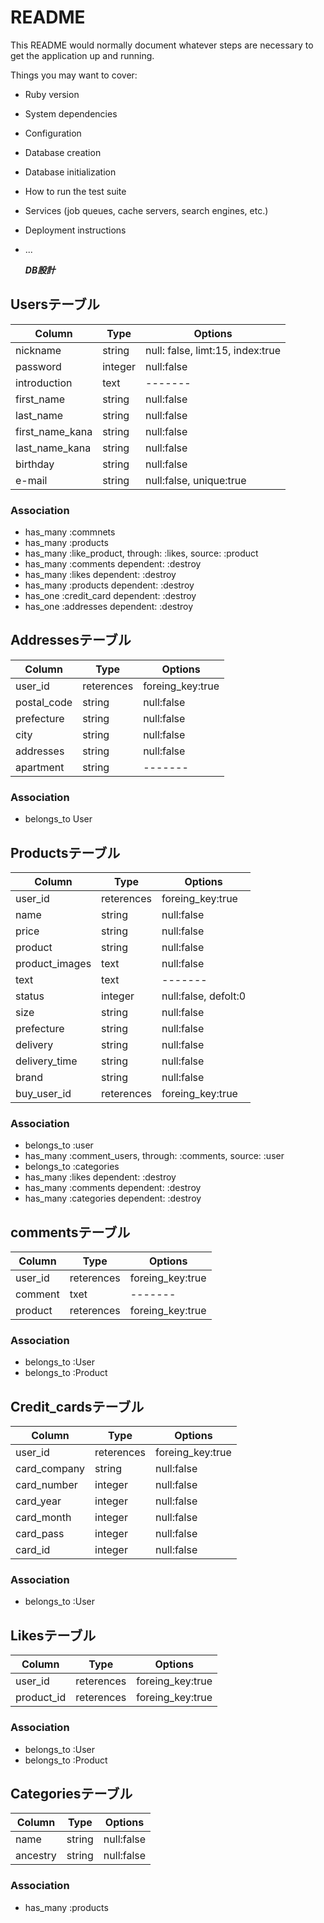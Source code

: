 # README

This README would normally document whatever steps are necessary to get the
application up and running.

Things you may want to cover:

* Ruby version

* System dependencies

* Configuration

* Database creation

* Database initialization

* How to run the test suite

* Services (job queues, cache servers, search engines, etc.)

* Deployment instructions

* ...

  ***DB設計***

## Usersテーブル
  |Column|Type|Options|
  |------|----|-------|
  |nickname|string|null: false, limt:15, index:true|
  |password|integer|null:false|
  |introduction|text|-------|
  |first_name|string|null:false|
  |last_name|string|null:false|
  |first_name_kana|string|null:false|
  |last_name_kana|string|null:false|
  |birthday|string|null:false|
  |e-mail|string|null:false, unique:true|
### Association
- has_many :commnets
- has_many :products
- has_many :like_product, through: :likes, source: :product
- has_many :comments dependent: :destroy
- has_many :likes dependent: :destroy
- has_many :products dependent: :destroy
- has_one :credit_card dependent: :destroy
- has_one :addresses dependent: :destroy
## Addressesテーブル
  |Column|Type|Options|
  |------|----|-------|
  |user_id|reterences|foreing_key:true|
  |postal_code|string|null:false|
  |prefecture|string|null:false|
  |city|string|null:false|
  |addresses|string|null:false|
  |apartment|string|-------|
### Association
- belongs_to User
## Productsテーブル
  |Column|Type|Options|
  |------|----|-------|
  |user_id|reterences|foreing_key:true|
  |name|string|null:false|
  |price|string|null:false|
  |product|string|null:false|
  |product_images|text|null:false|
  |text|text|-------|
  |status|integer|null:false, defolt:0|
  |size|string|null:false|
  |prefecture|string|null:false|
  |delivery|string|null:false|
  |delivery_time|string|null:false|
  |brand|string|null:false|
  |buy_user_id|reterences|foreing_key:true|
### Association
- belongs_to :user
- has_many :comment_users, through: :comments, source: :user
- belongs_to :categories
- has_many :likes dependent: :destroy
- has_many :comments dependent: :destroy
- has_many :categories dependent: :destroy
## commentsテーブル
  |Column|Type|Options|
  |------|----|-------|
  |user_id|reterences|foreing_key:true|
  |comment|txet|-------|
  |product|reterences|foreing_key:true|
### Association
- belongs_to :User
- belongs_to :Product
## Credit_cardsテーブル
  |Column|Type|Options|
  |------|----|-------|
  |user_id|reterences|foreing_key:true|
  |card_company|string|null:false|
  |card_number|integer|null:false|
  |card_year|integer|null:false|
  |card_month|integer|null:false|
  |card_pass|integer|null:false|
  |card_id|integer|null:false|
### Association
- belongs_to :User
## Likesテーブル
  |Column|Type|Options|
  |------|----|-------|
  |user_id|reterences|foreing_key:true|
  |product_id|reterences|foreing_key:true|
### Association
- belongs_to :User
- belongs_to :Product
## Categoriesテーブル
  |Column|Type|Options|
  |------|----|-------|
  |name|string|null:false|
  |ancestry|string|null:false|
### Association
- has_many :products